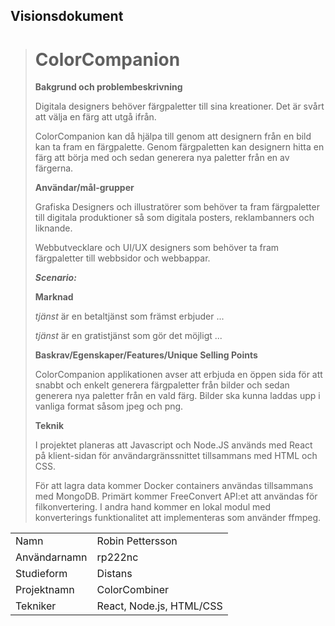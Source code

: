 ## Visionsdokument

> # ColorCompanion
>
> **Bakgrund och problembeskrivning**
>
> Digitala designers behöver färgpaletter till sina kreationer. Det är svårt att välja en färg att utgå ifrån.
>
> ColorCompanion kan då hjälpa till genom att designern från en bild kan ta fram en färgpalette. Genom färgpaletten kan designern hitta en färg att börja med och sedan generera nya paletter från en av färgerna. 
>
> **Användar/mål-grupper**
>
> Grafiska Designers och illustratörer som behöver ta fram färgpaletter till digitala produktioner så som digitala posters, reklambanners och liknande. 
>
> Webbutvecklare och UI/UX designers som behöver ta fram färgpaletter till webbsidor och webbappar.
>
> **_Scenario:_**
>
> **Marknad**
>
> _tjänst_ är en betaltjänst som främst erbjuder ...
>
> _tjänst_ är en gratistjänst som gör det möjligt ...
>
> **Baskrav/Egenskaper/Features/Unique Selling Points**
>
> ColorCompanion applikationen avser att erbjuda en öppen sida för att snabbt och enkelt generera färgpaletter från bilder och sedan generera nya paletter från en vald färg. Bilder ska kunna laddas upp i vanliga format såsom jpeg och png.
>
> **Teknik**
>
> I projektet planeras att Javascript och Node.JS används med React på klient-sidan för användargränssnittet tillsammans med HTML och CSS.
>
> För att lagra data kommer Docker containers användas tillsammans med MongoDB. Primärt kommer FreeConvert API:et att användas för filkonvertering. I andra hand kommer en lokal modul med konverterings funktionalitet att implementeras som använder ffmpeg.
>

|  |  |
|--|--|
| Namn | Robin Pettersson |
| Användarnamn | rp222nc |
| Studieform | Distans |
| Projektnamn | ColorCombiner |
| Tekniker | React, Node.js, HTML/CSS|


